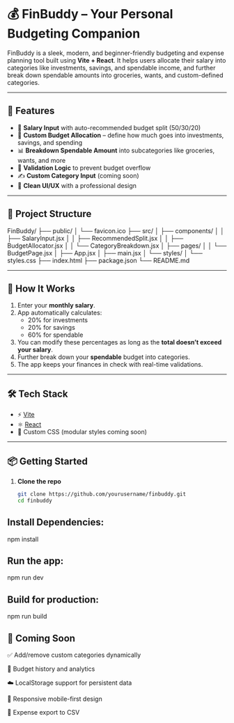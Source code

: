# 💰 FinBuddy – Your Personal Budgeting Companion

FinBuddy is a sleek, modern, and beginner-friendly budgeting and expense planning tool built using **Vite + React**. It helps users allocate their salary into categories like investments, savings, and spendable income, and further break down spendable amounts into groceries, wants, and custom-defined categories.

---

## 🚀 Features

- 💸 **Salary Input** with auto-recommended budget split (50/30/20)
- 🎯 **Custom Budget Allocation** – define how much goes into investments, savings, and spending
- 📊 **Breakdown Spendable Amount** into subcategories like groceries, wants, and more
- 🔐 **Validation Logic** to prevent budget overflow
- ✍️ **Custom Category Input** (coming soon)
- 💅 **Clean UI/UX** with a professional design

---

## 📂 Project Structure
FinBuddy/
├── public/
│ └── favicon.ico
├── src/
│ ├── components/
│ │ ├── SalaryInput.jsx
│ │ ├── RecommendedSplit.jsx
│ │ ├── BudgetAllocator.jsx
│ │ └── CategoryBreakdown.jsx
│ ├── pages/
│ │ └── BudgetPage.jsx
│ ├── App.jsx
│ ├── main.jsx
│ └── styles/
│ └── styles.css
├── index.html
├── package.json
└── README.md



---

## 🧠 How It Works

1. Enter your **monthly salary**.
2. App automatically calculates:
   - 20% for investments
   - 20% for savings
   - 60% for spendable
3. You can modify these percentages as long as the **total doesn’t exceed your salary**.
4. Further break down your **spendable** budget into categories.
5. The app keeps your finances in check with real-time validations.

---

## 🛠️ Tech Stack

- ⚡ [Vite](https://vitejs.dev/)
- ⚛️ [React](https://reactjs.org/)
- 🎨 Custom CSS (modular styles coming soon)

---

## 📦 Getting Started

1. **Clone the repo**
   ```bash
   git clone https://github.com/yourusername/finbuddy.git
   cd finbuddy


## Install Dependencies:
npm install

## Run the app:
npm run dev

## Build for production:
npm run build


## 🧩 Coming Soon
✅ Add/remove custom categories dynamically

🧠 Budget history and analytics

☁️ LocalStorage support for persistent data

📱 Responsive mobile-first design

🔗 Expense export to CSV
